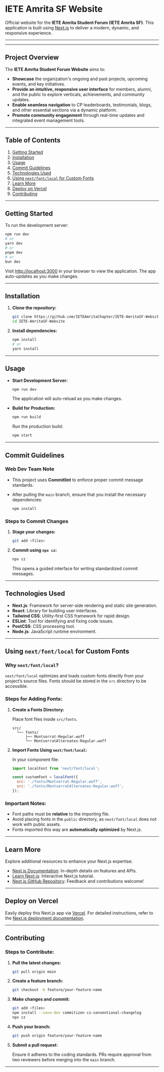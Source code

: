 # IETE Amrita SF Website

Official website for the **IETE Amrita Student Forum (IETE Amrita SF)**. This application is built using [Next.js](https://nextjs.org) to deliver a modern, dynamic, and responsive experience.

---
---

## Project Overview

The **IETE Amrita Student Forum Website** aims to:

- **Showcase** the organization's ongoing and past projects, upcoming events, and key initiatives.  
- **Provide an intuitive, responsive user interface** for members, alumni, and the public to explore verticals, achievements, and community updates.  
- **Enable seamless navigation** to CP leaderboards, testimonials, blogs, and other essential sections via a dynamic platform.  
- **Promote community engagement** through real-time updates and integrated event management tools.  

---

## Table of Contents

1. [Getting Started](#getting-started)  
2. [Installation](#installation)  
3. [Usage](#usage)  
4. [Commit Guidelines](#commit-guidelines)  
5. [Technologies Used](#technologies-used)  
6. [Using `next/font/local` for Custom Fonts](#using-nextfontlocal-for-custom-fonts)  
7. [Learn More](#learn-more)  
8. [Deploy on Vercel](#deploy-on-vercel)  
9. [Contributing](#contributing)  

---

## Getting Started

To run the development server:

```bash
npm run dev
# or
yarn dev
# or
pnpm dev
# or
bun dev
```

Visit [http://localhost:3000](http://localhost:3000) in your browser to view the application. The app auto-updates as you make changes.

---

## Installation

1. **Clone the repository:**

   ```bash
   git clone https://github.com/IETEAmritaChapter/IETE-AmritaSF-Website.git
   cd IETE-AmritaSF-Website
   ```

2. **Install dependencies:**

   ```bash
   npm install
   # or
   yarn install
   ```

---

## Usage

- **Start Development Server:**
  
  ```bash
  npm run dev
  ```
  
  The application will auto-reload as you make changes.

- **Build for Production:**
  
  ```bash
  npm run build
  ```
  
  Run the production build:
  
  ```bash
  npm start
  ```

---

## Commit Guidelines

### Web Dev Team Note

- This project uses **Commitlint** to enforce proper commit message standards.

- After pulling the `main` branch, ensure that you install the necessary dependencies:

   ```bash
   npm install
   ```

### Steps to Commit Changes

1. **Stage your changes:**
   
   ```bash
   git add <files>
   ```

2. **Commit using `npx cz`:**
   
   ```bash
   npx cz
   ```

   This opens a guided interface for writing standardized commit messages.

---

## Technologies Used

- **Next.js**: Framework for server-side rendering and static site generation.  
- **React**: Library for building user interfaces.  
- **Tailwind CSS**: Utility-first CSS framework for rapid design.  
- **ESLint**: Tool for identifying and fixing code issues.  
- **PostCSS**: CSS processing tool.  
- **Node.js**: JavaScript runtime environment.

---

## Using `next/font/local` for Custom Fonts

### Why `next/font/local`?

`next/font/local` optimizes and loads custom fonts directly from your project’s source files. Fonts should be stored in the `src` directory to be accessible.

### Steps for Adding Fonts:

1. **Create a Fonts Directory:**  

   Place font files inside `src/fonts`.

   ```plaintext
   src/
     └── fonts/
         ├── Montserrat-Regular.woff
         └── MontserratAlternates-Regular.woff
   ```

2. **Import Fonts Using `next/font/local`:**

   In your component file:

   ```javascript
   import localFont from 'next/font/local';

   const customFont = localFont({
     src: './fonts/Montserrat-Regular.woff',
     src: './fonts/MontserratAlternates-Regular.woff',
   });
   ```

### Important Notes:

- Font paths must be **relative** to the importing file.  
- Avoid placing fonts in the `public` directory, as `next/font/local` does not work with public assets.  
- Fonts imported this way are **automatically optimized** by Next.js.

---

## Learn More

Explore additional resources to enhance your Next.js expertise:

- [Next.js Documentation](https://nextjs.org/docs): In-depth details on features and APIs.  
- [Learn Next.js](https://nextjs.org/learn): Interactive Next.js tutorial.  
- [Next.js GitHub Repository](https://github.com/vercel/next.js): Feedback and contributions welcome!  

---

## Deploy on Vercel

Easily deploy this Next.js app via [Vercel](https://vercel.com). For detailed instructions, refer to the [Next.js deployment documentation](https://nextjs.org/docs/app/building-your-application/deploying).

---

## Contributing

### Steps to Contribute:

1. **Pull the latest changes:**

   ```bash
   git pull origin main
   ```

2. **Create a feature branch:**

   ```bash
   git checkout -b feature/your-feature-name
   ```

3. **Make changes and commit:**

   ```bash
   git add <files>
   npm install --save-dev commitizen cz-conventional-changelog
   npx cz
   ```

4. **Push your branch:**

   ```bash
   git push origin feature/your-feature-name
   ```

5. **Submit a pull request:**

   Ensure it adheres to the coding standards. PRs require approval from two reviewers before merging into the `main` branch.

---
